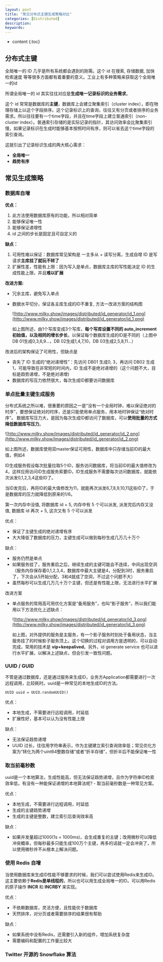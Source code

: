 ```yaml
---
layout: post
title: "常见分布式主键生成策略对比"
categories: [Distributed]
description:
keywords:
---
```


* content
{:toc}


## 分布式主键

全局唯一的 ID 几乎是所有系统都会遇到的刚需。这个 id 在搜索, 存储数据, 加快检索速度 等等很多方面都有着重要的意义。工业上有多种策略来获取这个全局唯一的id

所谓全局唯一的 id 其实往往对应是**生成唯一记录标识的业务需求**。

这个 id 常常是数据库的**主键**，数据库上会建立聚集索引（cluster index），即在物理存储上以这个字段排序。这个记录标识上的查询，往往又有分页或者排序的业务需求。所以往往要有一个time字段，并且在time字段上建立普通索引（non-cluster index）。普通索引存储的是实际记录的指针，其访问效率会比聚集索引慢，如果记录标识在生成时能够基本按照时间有序，则可以省去这个time字段的索引查询。   

这就引出了记录标识生成的两大核心需求：

- **全局唯一**
- **趋势有序**

## 常见生成策略

### 数据库自增

**优点：**

1. 此方法使用数据库原有的功能，所以相对简单
2. 能够保证唯一性
3. 能够保证递增性
4. id 之间的步长是固定且可自定义的

**缺点：**

1. 可用性难以保证：数据库常见架构是 一主多从 + 读写分离，生成自增 ID 是写请求**主库挂了就玩不转了**
2. 扩展性差，性能有上限：因为写入是单点，数据库主库的写性能决定 ID 的生成性能上限，并且**难以扩展**

**改进方案:**

* 冗余主库，避免写入单点

* 数据水平切分，保证各主库生成的ID不重复, 方法一改进方案的结构图

    ![http://www.milky.show/images/distributed/id_generator/id_1.png](http://www.milky.show/images/distributed/id_generator/id_1.png)

    如上图所述，由1个写库变成3个写库，**每个写库设置不同的 auto_increment 初始值，以及相同的增长步长**，以保证每个数据库生成的ID是不同的（上图中DB 01生成0,3,6,9…，DB 02生成1,4,7,10，DB 03生成2,5,8,11…）

改进后的架构保证了可用性，但缺点是

* 丧失了 ID 生成的“绝对递增性”：先访问 DB01 生成0, 3，再访问 DB02 生成 1，可能导致在非常短的时间内，ID 生成不是绝对递增的（这个问题不大，目标是趋势递增，不是绝对递增)
* 数据库的写压力依然很大，每次生成ID都要访问数据库

### 单点批量主键生成服务

分布式系统之所以难，很重要的原因之一是“没有一个全局时钟，难以保证绝对的时序”，要想保证绝对的时序，还是只能使用单点服务，用本地时钟保证“绝对时序”。
数据库写压力大，是因为每次生成ID都访问了数据库，可以**使用批量的方式降低数据库写压力**。

![http://www.milky.show/images/distributed/id_generator/id_2.png](http://www.milky.show/images/distributed/id_generator/id_2.png)

如上图所述，数据库使用双master保证可用性，数据库中只存储当前ID的最大值，例如4

ID生成服务假设每次批量拉取5个ID，服务访问数据库，将当前ID的最大值修改为4，这样应用访问ID生成服务索要ID，ID生成服务不需要每次访问数据库，就能依次派发0,1,2,3,4这些ID了。

当ID发完后，再将ID的最大值修改为11，就能再次派发6,7,8,9,10,11这些ID了，于是数据库的压力就降低到原来的1/6。

第一次内存中没值, 将数据库 id + 5, 内存中有 5 个可以派发, 派发完后内存又没值, 数据库 id 再次 + 5, 这次又有 5 个可以派发

优点：

- 保证了主键生成的绝对递增有序
- 大大降低了数据库的压力，主键生成可以做到每秒生成几万几十万个

缺点：

- 服务仍然是单点
- 如果服务挂了，服务重启之后，继续生成的主键可能会不连续，中间出现空洞（服务内存保存着0,1,2,3,4，数据库中最大主键是4，分配到3时，服务重启了，下次会从5开始分配，3和4就成了空洞，不过这个问题不大）
- 虽然每秒可以生成几万几十万个主键，但还是有性能上限，无法进行水平扩展

改进方案

* 单点服务的常用高可用优化方案是“备用服务”，也叫“影子服务”，所以我们能用以下方法优化上述缺点：

    ![http://www.milky.show/images/distributed/id_generator/id_3.png](http://www.milky.show/images/distributed/id_generator/id_3.png)

    如上图，对外提供的服务是主服务，有一个影子服务时刻处于备用状态，当主服务挂了的时候影子服务顶上。这个切换的过程对调用方是透明的，可以自动完成，常用的技术是 **vip+keepalived**。另外，id generate service 也可以进行水平扩展，以解决上述缺点，但会引发一致性问题。

### UUID / GUID

不管是通过数据库，还是通过服务来生成ID，业务方Application都需要进行一次远程调用，比较耗时。uuid是一种常见的本地生成ID的方法。

`UUID uuid = UUID.randomUUID()`

优点：

- 本地生成，不需要进行远程调用，时延低
- 扩展性好，基本可以认为没有性能上限

缺点：

- 无法保证趋势递增
- UUID 过长，往往用字符串表示，作为主键建立索引查询效率低；常见优化方案为“转化为两个uint64整数存储”或者“折半存储”，但折半后不能保证唯一性

### 取当前毫秒数

uuid是一个本地算法，生成性能高，但无法保证趋势递增，且作为字符串ID检索效率低，有没有一种能保证递增的本地算法呢?  - 取当前毫秒数是一种常见方案。

优点：

- 本地生成，不需要进行远程调用，时延低
- 生成的主键趋势递增
- 生成的主键是整数，建立索引后查询效率高

缺点：

- 如果并发量超过1000(1s = 1000ms)，会生成重复的主键；改用微秒可以降低冲突概率，但每秒最多只能生成100万个主键，再多的话就一定会冲突了，所以使用微秒并不从根本上解决问题。

### 使用 Redis 自增

当使用数据库来生成ID性能不够要求的时候，我们可以尝试使用Redis来生成ID。这主要依赖于**Redis是单线程的**，所以也可以用生成全局唯一的ID。可以用Redis的原子操作 **INCR** 和 **INCRBY** 来实现。

优点：

- 不依赖数据库，灵活方便，且性能优于数据库
- 天然排序，对分页或者需要排序的结果很有帮助

缺点：

- 如果系统中没有Redis，还需要引入新的组件，增加系统复杂度
- 需要编码和配置的工作量比较大

### Twitter 开源的 Snowflake 算法